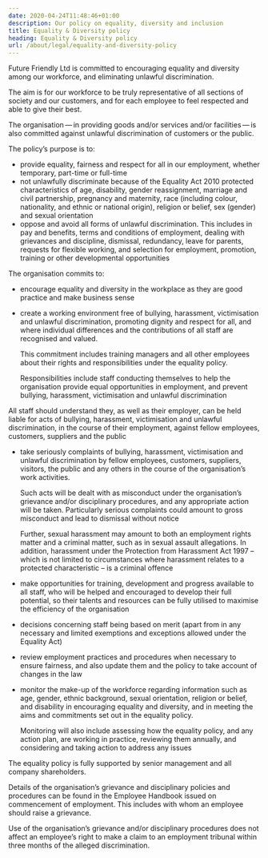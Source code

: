 ```yaml
---
date: 2020-04-24T11:48:46+01:00
description: Our policy on equality, diversity and inclusion
title: Equality & Diversity policy
heading: Equality & Diversity policy
url: /about/legal/equality-and-diversity-policy
---
```


Future Friendly Ltd is committed to encouraging equality and diversity among our workforce, and eliminating unlawful discrimination.

The aim is for our workforce to be truly representative of all sections of society and our customers, and for each employee to feel respected and able to give their best.

The organisation — in providing goods and/​or services and/​or facilities — is also committed against unlawful discrimination of customers or the public.

The policy’s purpose is to:

* provide equality, fairness and respect for all in our employment, whether temporary, part-time or full-time
* not unlawfully discriminate because of the Equality Act 2010 protected characteristics of age, disability, gender reassignment, marriage and civil partnership, pregnancy and maternity, race (including colour, nationality, and ethnic or national origin), religion or belief, sex (gender) and sexual orientation
* oppose and avoid all forms of unlawful discrimination. This includes in pay and benefits, terms and conditions of employment, dealing with grievances and discipline, dismissal, redundancy, leave for parents, requests for flexible working, and selection for employment, promotion, training or other developmental opportunities

The organisation commits to:

* encourage equality and diversity in the workplace as they are good practice and make business sense
* create a working environment free of bullying, harassment, victimisation and unlawful discrimination, promoting dignity and respect for all, and where individual differences and the contributions of all staff are recognised and valued.

  This commitment includes training managers and all other employees about their rights and responsibilities under the equality policy.

  Responsibilities include staff conducting themselves to help the organisation provide equal opportunities in employment, and prevent bullying, harassment, victimisation and unlawful discrimination

All staff should understand they, as well as their employer, can be held liable for acts of bullying, harassment, victimisation and unlawful discrimination, in the course of their employment, against fellow employees, customers, suppliers and the public

* take seriously complaints of bullying, harassment, victimisation and unlawful discrimination by fellow employees, customers, suppliers, visitors, the public and any others in the course of the organisation’s work activities.

  Such acts will be dealt with as misconduct under the organisation’s grievance and/​or disciplinary procedures, and any appropriate action will be taken. Particularly serious complaints could amount to gross misconduct and lead to dismissal without notice

  Further, sexual harassment may amount to both an employment rights matter and a criminal matter, such as in sexual assault allegations. In addition, harassment under the Protection from Harassment Act 1997 – which is not limited to circumstances where harassment relates to a protected characteristic – is a criminal offence

* make opportunities for training, development and progress available to all staff, who will be helped and encouraged to develop their full potential, so their talents and resources can be fully utilised to maximise the efficiency of the organisation
* decisions concerning staff being based on merit (apart from in any necessary and limited exemptions and exceptions allowed under the Equality Act)
* review employment practices and procedures when necessary to ensure fairness, and also update them and the policy to take account of changes in the law
* monitor the make-up of the workforce regarding information such as age, gender, ethnic background, sexual orientation, religion or belief, and disability in encouraging equality and diversity, and in meeting the aims and commitments set out in the equality policy.

  Monitoring will also include assessing how the equality policy, and any action plan, are working in practice, reviewing them annually, and considering and taking action to address any issues

The equality policy is fully supported by senior management and all company shareholders.

Details of the organisation’s grievance and disciplinary policies and procedures can be found in the Employee Handbook issued on commencement of employment. This includes with whom an employee should raise a grievance.

Use of the organisation’s grievance and/​or disciplinary procedures does not affect an employee’s right to make a claim to an employment tribunal within three months of the alleged discrimination.
